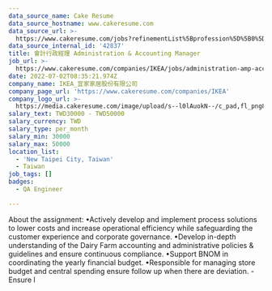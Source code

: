 ```yaml
---
data_source_name: Cake Resume
data_source_hostname: www.cakeresume.com
data_source_url: >-
  https://www.cakeresume.com/jobs?refinementList%5Bprofession%5D%5B0%5D=engineering_qa-engineer&refinementList%5Bsalary_type%5D=per_month&refinementList%5Bsalary_currency%5D=TWD&range%5Bsalary_range%5D%5Bmax%5D=600000
data_source_internal_id: '42837'
title: 會計行政經理 Administration & Accounting Manager
job_url: >-
  https://www.cakeresume.com/companies/IKEA/jobs/administration-amp-accounting-manager
date: 2022-07-02T08:35:21.974Z
company_name: IKEA_宜家家居股份有限公司
company_page_url: 'https://www.cakeresume.com/companies/IKEA'
company_logo_url: >-
  https://media.cakeresume.com/image/upload/s--l0lAuokN--/c_pad,fl_png8,h_200,w_200/v1655437200/yj3m3gweeonvrr9vurk7.png
salary_text: TWD30000 - TWD50000
salary_currency: TWD
salary_type: per_month
salary_min: 30000
salary_max: 50000
location_list:
  - 'New Taipei City, Taiwan'
  - Taiwan
job_tags: []
badges:
  - QA Engineer

---
```


About the assignment: •Actively develop and implement process solutions to lower costs and increase operational efficiency while safeguarding the customer experience and corporate governance. •Develop in-depth understanding of the Dairy Farm accounting and administrative policies & guidelines and ensure continuous compliance. •Support BNOM in coordinating the yearly financial budget. •Responsible for managing store budget and central spending ensure follow up when there are deviation. - Ensure l